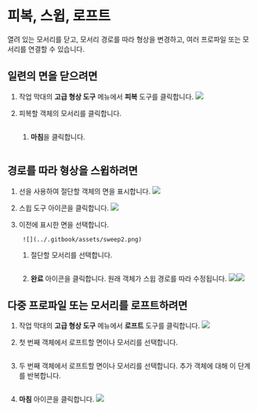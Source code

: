 # 피복, 스윕, 로프트

열려 있는 모서리를 닫고, 모서리 경로를 따라 형상을 변경하고, 여러 프로파일 또는 모서리를 연결할 수 있습니다.

## 일련의 면을 닫으려면

1. 작업 막대의 **고급 형상 도구** 메뉴에서 **피복** 도구를 클릭합니다. ![](<../.gitbook/assets/cover-tool (1).png>)
2.  피복할 객체의 모서리를 클릭합니다.

    <img src="../.gitbook/assets/cover_tool1.png" alt="" data-size="original">

    1.  **마침**을 클릭합니다.

        <img src="../.gitbook/assets/guid-e23d787e-5f90-4de1-b690-03306f0cb4b2-low (1) (1) (2).png" alt="" data-size="original"><img src="../.gitbook/assets/cover-finish.PNG" alt="" data-size="original">

## 경로를 따라 형상을 스윕하려면

1. 선을 사용하여 절단할 객체의 면을 표시합니다. ![](../.gitbook/assets/sweep.png)
2. 스윕 도구 아이콘을 클릭합니다. ![](<../.gitbook/assets/sweep-tool (1).png>)
3.  이전에 표시한 면을 선택합니다.

    ```
     ![](../.gitbook/assets/sweep2.png) 
    ```

    1.  절단할 모서리를 선택합니다.

        <img src="../.gitbook/assets/sweep3.png" alt="" data-size="original">
    2. **완료** 아이콘을 클릭합니다. 원래 객체가 스윕 경로를 따라 수정됩니다. ![](../.gitbook/assets/sweep4.png)![](<../.gitbook/assets/guid-e23d787e-5f90-4de1-b690-03306f0cb4b2-low (1) (1) (1).png>)

## 다중 프로파일 또는 모서리를 로프트하려면

1. 작업 막대의 **고급 형상 도구** 메뉴에서 **로프트** 도구를 클릭합니다. ![](<../.gitbook/assets/loft-tool (1).png>)
2.  첫 번째 객체에서 로프트할 면이나 모서리를 선택합니다.

    <img src="../.gitbook/assets/loft1.png" alt="" data-size="original">
3.  두 번째 객체에서 로프트할 면이나 모서리를 선택합니다. 추가 객체에 대해 이 단계를 반복합니다.

    <img src="../.gitbook/assets/loft2.png" alt="" data-size="original">
4.  **마침** 아이콘을 클릭합니다. ![](<../.gitbook/assets/guid-e23d787e-5f90-4de1-b690-03306f0cb4b2-low (1) (1) (2) (1).png>)

    <img src="../.gitbook/assets/loft3.png" alt="" data-size="original">
